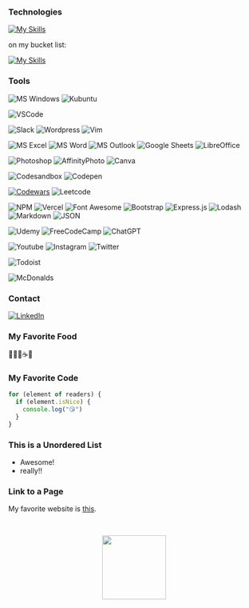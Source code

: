 <!-- MORE ICONS & BADGES -->
<!--- https://github.com/Ileriayo/markdown-badges -->
<!--- https://github.com/tandpfun/skill-icons -->


### Technologies

[![My Skills](https://skillicons.dev/icons?i=html,css,js,react,nextjs,mongodb,nodejs,ts,tailwind,git,github)](https://skillicons.dev)
<!--- [![My Skills](https://skillicons.dev/icons?i=linux)](https://skillicons.dev) -->

<!--- [![My Skills](https://skillicons.dev/icons?i=github)](https://skillicons.dev) -->

<!--- [![My Skills](https://skillicons.dev/icons?i=wordpress,ps)](https://skillicons.dev) -->

on my bucket list:

[![My Skills](https://skillicons.dev/icons?i=svelte)](https://skillicons.dev)
<!--- [![My Skills](https://skillicons.dev/icons?i=react,nodejs,express,nextjs,mongodb,ts,tailwind,svelte)](https://skillicons.dev) -->

<!--- [![My Skills](https://skillicons.dev/icons?i=bootstrap,pr,regex)](https://skillicons.dev) -->

### Tools

![MS Windows](https://img.shields.io/badge/Windows-0078D6?style=for-the-badge&logo=windows&logoColor=white)
![Kubuntu](https://img.shields.io/badge/Kubuntu-0079C1?style=for-the-badge&logo=kubuntu&logoColor=white)

![VSCode](https://img.shields.io/badge/VSCode-0078D4?style=for-the-badge&logo=visual%20studio%20code&logoColor=white)
<!--- ![Github](https://img.shields.io/badge/GitHub-100000?style=for-the-badge&logo=github&logoColor=white) -->
![Slack](https://img.shields.io/badge/Slack-4A154B?style=for-the-badge&logo=slack&logoColor=white)
![Wordpress](https://img.shields.io/badge/Wordpress-21759B?style=for-the-badge&logo=wordpress&logoColor=white)
![Vim](https://img.shields.io/badge/VIM-%2311AB00.svg?style=for-the-badge&logo=vim&logoColor=white)

<!--- ![MS Office](https://img.shields.io/badge/Microsoft_Office-D83B01?style=for-the-badge&logo=microsoft-office&logoColor=white) -->
![MS Excel](https://img.shields.io/badge/Microsoft_Excel-217346?style=for-the-badge&logo=microsoft-excel&logoColor=white)
![MS Word](https://img.shields.io/badge/Microsoft_Word-2B579A?style=for-the-badge&logo=microsoft-word&logoColor=white)
![MS Outlook](https://img.shields.io/badge/Microsoft_Outlook-0078D4?style=for-the-badge&logo=microsoft-outlook&logoColor=white)
![Google Sheets](https://img.shields.io/badge/Google%20Sheets-34A853?style=for-the-badge&logo=google-sheets&logoColor=white)
![LibreOffice](https://img.shields.io/badge/LibreOffice-18A303?style=for-the-badge&logo=LibreOffice&logoColor=white)

![Photoshop](https://img.shields.io/badge/Adobe%20Photoshop-31A8FF?style=for-the-badge&logo=Adobe%20Photoshop&logoColor=black)
![AffinityPhoto](https://img.shields.io/badge/affinityphoto-%237E4DD2.svg?style=for-the-badge&logo=affinity-photo&logoColor=white)
![Canva](https://img.shields.io/badge/Canva-%2300C4CC.svg?&style=for-the-badge&logo=Canva&logoColor=white)

![Codesandbox](https://img.shields.io/badge/Codesandbox-000000?style=for-the-badge&logo=CodeSandbox&logoColor=white)
![Codepen](https://img.shields.io/badge/Codepen-000000?style=for-the-badge&logo=codepen&logoColor=white)

<a href="https://www.codewars.com/users/kasulk" target="_blank">![Codewars](https://img.shields.io/badge/Codewars-B1361E?style=for-the-badge&logo=Codewars&logoColor=white)</a>
![Leetcode](https://img.shields.io/badge/-LeetCode-FFA116?style=for-the-badge&logo=LeetCode&logoColor=black)

![NPM](https://img.shields.io/badge/npm-CB3837?style=for-the-badge&logo=npm&logoColor=white)
![Vercel](https://img.shields.io/badge/vercel-%23000000.svg?style=for-the-badge&logo=vercel&logoColor=white)
![Font Awesome](https://img.shields.io/badge/Font_Awesome-339AF0?style=for-the-badge&logo=fontawesome&logoColor=white)
![Bootstrap](https://img.shields.io/badge/Bootstrap-563D7C?style=for-the-badge&logo=bootstrap&logoColor=white)
![Express.js](https://img.shields.io/badge/express.js-%23404d59.svg?style=for-the-badge&logo=express&logoColor=%2361DAFB)
![Lodash](https://img.shields.io/badge/Lodash-3492FF?style=for-the-badge&logo=lodash&logoColor=white")
![Markdown](https://img.shields.io/badge/Markdown-000000?style=for-the-badge&logo=markdown&logoColor=white)
![JSON](https://img.shields.io/badge/json-5E5C5C?style=for-the-badge&logo=json&logoColor=white)
<!--- ![Postman](https://img.shields.io/badge/Postman-FF6C37?style=for-the-badge&logo=Postman&logoColor=white) -->

<!--- ![NodeJS](https://img.shields.io/badge/node.js-6DA55F?style=for-the-badge&logo=node.js&logoColor=white) -->

![Udemy](https://img.shields.io/badge/Udemy-EC5252?style=for-the-badge&logo=Udemy&logoColor=white)
![FreeCodeCamp](https://img.shields.io/badge/freecodecamp-27273D?style=for-the-badge&logo=freecodecamp&logoColor=white)
![ChatGPT](https://img.shields.io/badge/chatGPT-74aa9c?style=for-the-badge&logo=openai&logoColor=white)

![Youtube](https://img.shields.io/badge/YouTube-FF0000?style=for-the-badge&logo=youtube&logoColor=white)
![Instagram](https://img.shields.io/badge/Instagram-E4405F?style=for-the-badge&logo=instagram&logoColor=white)
![Twitter](https://img.shields.io/badge/Twitter-1DA1F2?style=for-the-badge&logo=twitter&logoColor=white)
<!--- ![TikTok](https://img.shields.io/badge/TikTok-000000?style=for-the-badge&logo=tiktok&logoColor=white) -->
<!--- ![Discord](https://img.shields.io/badge/Discord-5865F2?style=for-the-badge&logo=discord&logoColor=white) -->

![Todoist](https://img.shields.io/badge/Todoist-E44332?style=for-the-badge&logo=todoist&logoColor=white)

![McDonalds](https://img.shields.io/badge/McDonald's-FBC817?style=for-the-badge&logo=McDonald's&logoColor=white)


### Contact
<a href="https://linkedin.com/in/kasulk" target="_blank">![LinkedIn](https://img.shields.io/badge/LinkedIn-0077B5?style=for-the-badge&logo=linkedin&logoColor=white)</a>

<!--- [![Contact](https://skillicons.dev/icons?i=instagram,linkedin,twitter)](https://skillicons.dev) -->

<!--- ### Donate -->
<!--- ![PayPal](https://img.shields.io/badge/PayPal-00457C?style=for-the-badge&logo=paypal&logoColor=white) -->
<!--- ![Patreon](https://img.shields.io/badge/Patreon-F96854?style=for-the-badge&logo=patreon&logoColor=white) -->
<!--- ![Buy me a Coffee](https://img.shields.io/badge/Buy_Me_A_Coffee-FFDD00?style=for-the-badge&logo=buy-me-a-coffee&logoColor=black) -->

### My Favorite Food 
🍔🍟🌭☕🍫

### My Favorite Code
``` js
for (element of readers) {
  if (element.isNice) {
    console.log("😘")
  }
}
```

### This is a Unordered List
- Awesome!
- really!!

### Link to a Page
My favorite website is [this](https://www.danielkaser.de/code).

<br/>
<p align="center" >
    <a href="https://www.codewars.com/users/kasulk">
      <img src="https://github.r2v.ch/codewars?user=kasulk&top_languages=true&stroke=%23b362ff&theme=gradient_light_by_level&hide_clan=true" height="128" />
    </a>
</p>

